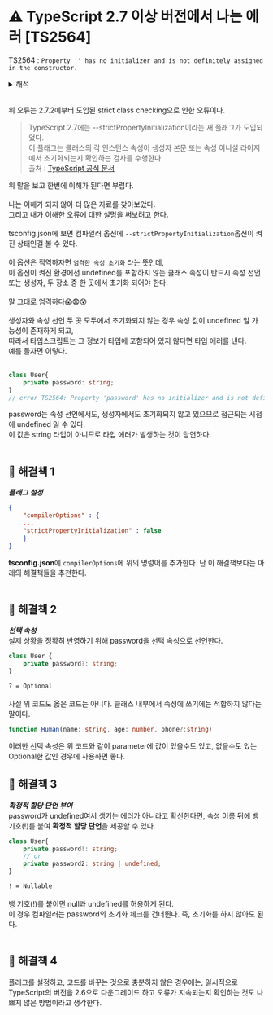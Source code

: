 # ⚠️ TypeScript 2.7 이상 버전에서 나는 에러 [TS2564]
TS2564 : `Property '' has no initializer and is not definitely assigned in the constructor.`

<details>
<summary>해석</summary>
<div markdown="1">

`''속성에는 이니셜 라이저가 없으며 생성자에 확실히 할당되지 않았습니다.`

</div>
</details>
<br>

위 오류는 2.7.2에부터 도입된 strict class checking으로 인한 오류이다.
> TypeScript 2.7에는 --strictPropertyInitialization이라는 새 플래그가 도입되었다.<br>
> 이 플래그는 클래스의 각 인스턴스 속성이 생성자 본문 또는 속성 이니셜 라이저에서 초기화되는지 확인하는 검사를 수행한다.<br>
> 출처 : [TypeScript 공식 문서](https://www.typescriptlang.org/docs/handbook/release-notes/typescript-2-7.html)

위 말을 보고 한번에 이해가 된다면 부럽다.<br>
<br>
나는 이해가 되지 않아 더 많은 자료를 찾아보았다.<br>
그리고 내가 이해한 오류에 대한 설명을 써보려고 한다.<br>
<br>
tsconfig.json에 보면 컴파일러 옵션에 `--strictPropertyInitialization`옵션이 켜진 상태인걸 볼 수 있다.<br><br>
이 옵션은 직역하자면 `엄격한 속성 초기화` 라는 뜻인데,<br>
이 옵션이 켜진 환경에선 undefined를 포함하지 않는 클래스 속성이 반드시 속성 선언 또는 생성자, 두 장소 중 한 곳에서 초기화 되어야 한다.<br><br>
말 그대로 엄격하다😱😨😰<br>
<br>
생성자와 속성 선언 두 곳 모두에서 초기화되지 않는 경우 속성 값이 undefined 일 가능성이 존재하게 되고,<br>
따라서 타입스크립트는 그 정보가 타입에 포함되어 있지 않다면 타입 에러를 낸다.<br>
예를 들자면 이렇다.<br><br>

```TypeScript
class User{
    private password: string;
}
// error TS2564: Property 'password' has no initializer and is not definitely assigned in the constructor.
```
password는 속성 선언에서도, 생성자에서도 초기화되지 않고 있으므로 접근되는 시점에 undefined 일 수 있다.<br>
이 값은 string 타입이 아니므로 타입 에러가 발생하는 것이 당연하다.
<br><br>

## 📕 해결책 1
***플래그 설정***
```json
{
    "compilerOptions" : {
    ...
    "strictPropertyInitialization" : false
    }
}
```
**tsconfig.json**에 `compilerOptions`에 위의 명렁어를 추가한다.
난 이 해결책보다는 아래의 해결책들을 추천한다.
<br><br>

## 📗 해결책 2
***선택 속성***<br>
실제 상황을 정확히 반영하기 위해 password을 선택 속성으로 선언한다.
```TypeScript
class User {
    private password?: string;
}
```
`? = Optional`<br><br>
사실 위 코드도 옳은 코드는 아니다.
클래스 내부에서 속성에 쓰기에는 적합하지 않다는 말이다.

```typescript
function Human(name: string, age: number, phone?:string)
```
이러한 선택 속성은 위 코드와 같이 parameter에 값이 있을수도 있고, 없을수도 있는 Optional한 값인 경우에 사용하면 좋다.


## 📒 해결책 3
***확정적 할당 단언 부여***<br>
password가 undefined여서 생기는 에러가 아니라고 확신한다면, 속성 이름 뒤에 뱅 기호(!)를 붙여 **확정적 할당 단언**을 제공할 수 있다.
```typescript
class User{
    private password!: string;
    // or
    private password2: string | undefined;
}
```
`! = Nullable`<br><br>
뱅 기호(!)를 붙이면 null과 undefined를 허용하게 된다.<br>
이 경우 컴파일러는 password의 초기화 체크를 건너뛴다. 즉, 초기화를 하지 않아도 된다.
<br><br>

## 📘 해결책 4
플래그를 설정하고, 코드를 바꾸는 것으로 충분하지 않은 경우에는, 일시적으로 TypeScript의 버전을 2.6으로 다운그레이드 하고 오류가 지속되는지 확인하는 것도 나쁘지 않은 방법이라고 생각한다.
